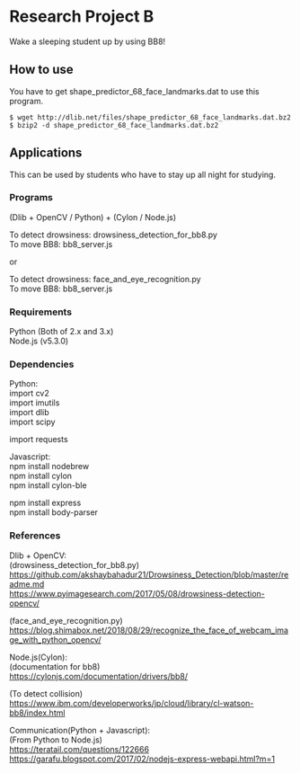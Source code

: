 # Research Project B
Wake a sleeping student up by using BB8!

## How to use
You have to get shape_predictor_68_face_landmarks.dat to use this program.
```
$ wget http://dlib.net/files/shape_predictor_68_face_landmarks.dat.bz2
$ bzip2 -d shape_predictor_68_face_landmarks.dat.bz2
```

## Applications

This can be used by students who have to stay up all night for studying.

### Programs

(Dlib + OpenCV / Python) + (Cylon / Node.js)

To detect drowsiness: drowsiness_detection_for_bb8.py  
To move BB8: bb8_server.js  

or  

To detect drowsiness: face_and_eye_recognition.py  
To move BB8: bb8_server.js  

### Requirements
Python (Both of 2.x and 3.x)  
Node.js (v5.3.0)  

### Dependencies
Python:  
import cv2  
import imutils  
import dlib  
import scipy  

import requests  

Javascript:  
npm install nodebrew  
npm install cylon  
npm install cylon-ble  

npm install express  
npm install body-parser  

### References
Dlib + OpenCV:  
(drowsiness_detection_for_bb8.py)  
https://github.com/akshaybahadur21/Drowsiness_Detection/blob/master/readme.md  
https://www.pyimagesearch.com/2017/05/08/drowsiness-detection-opencv/  

(face_and_eye_recognition.py)  
https://blog.shimabox.net/2018/08/29/recognize_the_face_of_webcam_image_with_python_opencv/  

Node.js(Cylon):  
(documentation for bb8)  
https://cylonjs.com/documentation/drivers/bb8/  

(To detect collision)  
https://www.ibm.com/developerworks/jp/cloud/library/cl-watson-bb8/index.html  

Communication(Python + Javascript):  
(From Python to Node.js)  
https://teratail.com/questions/122666  
https://garafu.blogspot.com/2017/02/nodejs-express-webapi.html?m=1  
